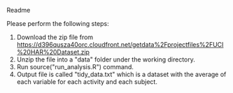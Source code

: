Readme

Please perform the following steps:

1.	Download the zip file from https://d396qusza40orc.cloudfront.net/getdata%2Fprojectfiles%2FUCI%20HAR%20Dataset.zip
2.	Unzip the file into a "data" folder under the working directory.
3.	Run source("run_analysis.R") command.
4.	Output file is called "tidy_data.txt" which is a dataset with the average of each variable for each activity and each subject.
